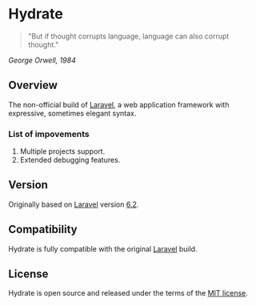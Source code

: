 # Hydrate

>"But if thought corrupts language, 
>language can also corrupt thought." 

_George Orwell, 1984_


## Overview
The non-official build of [Laravel](http://laravel.com/), a web application framework with expressive, sometimes elegant syntax.

### List of impovements
1. Multiple projects support.
1. Extended debugging features.   

## Version
Originally based on [Laravel](http://laravel.com/) version [6.2](https://github.com/laravel/laravel/tree/v6.2.0). 

## Compatibility
Hydrate is fully compatible with the original [Laravel](https://github.com/laravel/laravel) build.

## License
Hydrate is open source and released under the terms of the  [MIT license](https://opensource.org/licenses/MIT).
